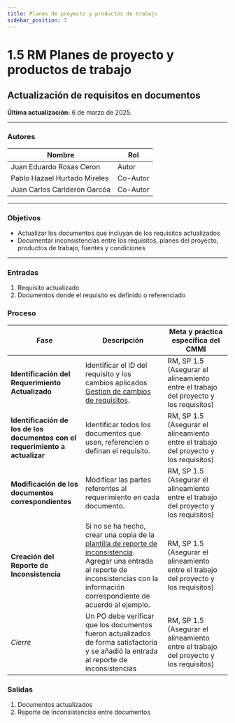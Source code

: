 ```yaml
---
title: Planes de proyecto y productos de trabajo
sidebar_position: 7
---
```


# 1.5 RM Planes de proyecto y productos de trabajo
## Actualización de requisitos en documentos

**Última actualización:** 6 de marzo de 2025.

---

### Autores
| Nombre                              | Rol       |
| ----------------------------------- | --------- |
| Juan Eduardo Rosas Ceron            | Autor     |
| Pablo Hazael Hurtado Mireles        | Co-Autor  |
| Juan Carlos Carlderón Garcóa        | Co-Autor  |

---

### Objetivos

* Actualizar los documentos que incluyan de los requisitos actualizados 
* Documentar inconsistencias entre los requisitos, planes del proyecto, productos de trabajo, fuentes y condiciones

---

### Entradas

1. Requisito actualizado
2. Documentos donde el requisito es definido o referenciado

### Proceso

| Fase                        | Descripción                      | Meta y práctica específica del CMMI |
|-----------------------------|----------------------------------|-------------------------------------|
| **Identificación del Requerimiento Actualizado** | Identificar el ID del requisito y los cambios aplicados [Gestion de cambios de requisitos](https://docs.google.com/spreadsheets/d/16xSeK0lslz1K5vRlzIaYuich8jrIOV8Ae__o9B-33ME/edit?gid=0#gid=0). | RM, SP 1.5 (Asegurar el alineamiento entre el trabajo del proyecto y los requisitos) |
| **Identificación de los de los documentos con el requerimiento a actualizar** | Identificar todos los documentos que usen, referencien o definan el requisito. | RM, SP 1.5 (Asegurar el alineamiento entre el trabajo del proyecto y los requisitos) |
| **Modificación de los documentos correspondientes** | Modificar las partes referentes al requerimiento en cada documento. | RM, SP 1.5 (Asegurar el alineamiento entre el trabajo del proyecto y los requisitos) |
| **Creación del Reporte de Inconsistencia** | Si no se ha hecho, crear una copia de la [plantilla de reporte de inconsistencia](https://docs.google.com/document/d/1oFEtJ4wL4jAugo7VBqZViLJWfcgjDt24BJohPeyZFPA/edit?tab=t.0). Agregar una entrada al reporte de inconsistencias con la información correspondiente de acuerdo al ejemplo. | RM, SP 1.5 (Asegurar el alineamiento entre el trabajo del proyecto y los requisitos) |
| *Cierre* | Un PO debe verificar que los documentos fueron actualizados de forma satisfactoria y se añadió la entrada al reporte de inconsistencias| RM, SP 1.5 (Asegurar el alineamiento entre el trabajo del proyecto y los requisitos) |

### Salidas
1. Documentos actualizados
2. Reporte de Inconsistencias entre documentos
